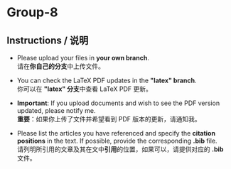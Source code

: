 # Group-8

## Instructions / 说明

- Please upload your files in **your own branch**.  
  请在**你自己的分支**中上传文件。
  
- You can check the LaTeX PDF updates in the **"latex" branch**.  
  你可以在 **"latex" 分支**中查看 LaTeX PDF 更新。

- **Important**: If you upload documents and wish to see the PDF version updated, please notify me.  
  **重要**：如果你上传了文件并希望看到 PDF 版本的更新，请通知我。

- Please list the articles you have referenced and specify the **citation positions** in the text. If possible, provide the corresponding **.bib** file.  
  请列明所引用的文章及其在文中**引用**的位置，如果可以，请提供对应的 **.bib** 文件。
